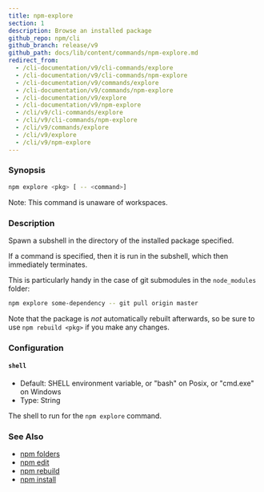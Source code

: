 ```yaml
---
title: npm-explore
section: 1
description: Browse an installed package
github_repo: npm/cli
github_branch: release/v9
github_path: docs/lib/content/commands/npm-explore.md
redirect_from:
  - /cli-documentation/v9/cli-commands/explore
  - /cli-documentation/v9/cli-commands/npm-explore
  - /cli-documentation/v9/commands/explore
  - /cli-documentation/v9/commands/npm-explore
  - /cli-documentation/v9/explore
  - /cli-documentation/v9/npm-explore
  - /cli/v9/cli-commands/explore
  - /cli/v9/cli-commands/npm-explore
  - /cli/v9/commands/explore
  - /cli/v9/explore
  - /cli/v9/npm-explore
---
```


### Synopsis

```bash
npm explore <pkg> [ -- <command>]
```

Note: This command is unaware of workspaces.

### Description

Spawn a subshell in the directory of the installed package specified.

If a command is specified, then it is run in the subshell, which then
immediately terminates.

This is particularly handy in the case of git submodules in the
`node_modules` folder:

```bash
npm explore some-dependency -- git pull origin master
```

Note that the package is *not* automatically rebuilt afterwards, so be
sure to use `npm rebuild <pkg>` if you make any changes.

### Configuration

#### `shell`

* Default: SHELL environment variable, or "bash" on Posix, or "cmd.exe" on
  Windows
* Type: String

The shell to run for the `npm explore` command.



### See Also

* [npm folders](/cli/v9/configuring-npm/folders)
* [npm edit](/cli/v9/commands/npm-edit)
* [npm rebuild](/cli/v9/commands/npm-rebuild)
* [npm install](/cli/v9/commands/npm-install)
